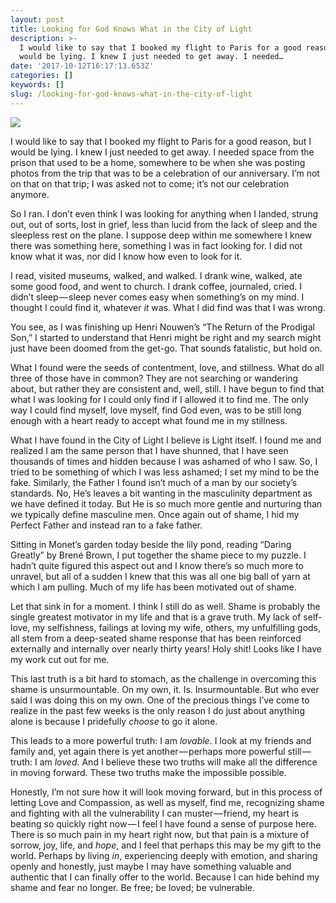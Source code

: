 ```yaml
---
layout: post
title: Looking for God Knows What in the City of Light
description: >-
  I would like to say that I booked my flight to Paris for a good reason, but I
  would be lying. I knew I just needed to get away. I needed…
date: '2017-10-12T16:17:13.653Z'
categories: []
keywords: []
slug: /looking-for-god-knows-what-in-the-city-of-light
---
```


![](https://cdn-images-1.medium.com/max/1200/1*SphbxneVc0I4kozbSEM0ZQ.jpeg)

I would like to say that I booked my flight to Paris for a good reason, but I would be lying. I knew I just needed to get away. I needed space from the prison that used to be a home, somewhere to be when she was posting photos from the trip that was to be a celebration of our anniversary. I’m not on that on that trip; I was asked not to come; it’s not our celebration anymore.<!--more-->

So I ran. I don’t even think I was looking for anything when I landed, strung out, out of sorts, lost in grief, less than lucid from the lack of sleep and the sleepless rest on the plane. I suppose deep within me somewhere I knew there was something here, something I was in fact looking for. I did not know what it was, nor did I know how even to look for it.

I read, visited museums, walked, and walked. I drank wine, walked, ate some good food, and went to church. I drank coffee, journaled, cried. I didn’t sleep — sleep never comes easy when something’s on my mind. I thought I could find it, whatever _it_ was. What I did find was that I was wrong.

You see, as I was finishing up Henri Nouwen’s “The Return of the Prodigal Son,” I started to understand that Henri might be right and my search might just have been doomed from the get-go. That sounds fatalistic, but hold on.

What I found were the seeds of contentment, love, and stillness. What do all three of those have in common? They are not searching or wandering about, but rather they are consistent and, well, still. I have begun to find that what I was looking for I could only find if I allowed it to find me. The only way I could find myself, love myself, find God even, was to be still long enough with a heart ready to accept what found me in my stillness.

What I have found in the City of Light I believe is Light itself. I found me and realized I am the same person that I have shunned, that I have seen thousands of times and hidden because I was ashamed of who I saw. So, I tried to be something of which I was less ashamed; I set my mind to be the fake. Similarly, the Father I found isn’t much of a man by our society’s standards. No, He’s leaves a bit wanting in the masculinity department as we have defined it today. But He is so much more gentle and nurturing than we typically define masculine men. Once again out of shame, I hid my Perfect Father and instead ran to a fake father.

Sitting in Monet’s garden today beside the lily pond, reading “Daring Greatly” by Brené Brown, I put together the shame piece to my puzzle. I hadn’t quite figured this aspect out and I know there’s so much more to unravel, but all of a sudden I knew that this was all one big ball of yarn at which I am pulling. Much of my life has been motivated out of shame.

Let that sink in for a moment. I think I still do as well. Shame is probably the single greatest motivator in my life and that is a grave truth. My lack of self-love, my selfishness, failings at loving my wife, others, my unfulfilling gods, all stem from a deep-seated shame response that has been reinforced externally and internally over nearly thirty years! Holy shit! Looks like I have my work cut out for me.

This last truth is a bit hard to stomach, as the challenge in overcoming this shame is unsurmountable. On my own, it. Is. Insurmountable. But who ever said I was doing this on my own. One of the precious things I’ve come to realize in the past few weeks is the only reason I do just about anything alone is because I pridefully _choose_ to go it alone.

This leads to a more powerful truth: I am _lovable_. I look at my friends and family and, yet again there is yet another — perhaps more powerful still — truth: I am _loved_. And I believe these two truths will make all the difference in moving forward. These two truths make the impossible possible.

Honestly, I’m not sure how it will look moving forward, but in this process of letting Love and Compassion, as well as myself, find me, recognizing shame and fighting with all the vulnerability I can muster — friend, my heart is beating so quickly right now — I feel I have found a sense of purpose here. There is so much pain in my heart right now, but that pain is a mixture of sorrow, joy, life, and _hope_, and I feel that perhaps this may be my gift to the world. Perhaps by living _in_, experiencing deeply with emotion, and sharing openly and honestly, just maybe I may have something valuable and authentic that I can finally offer to the world. Because I can hide behind my shame and fear no longer. Be free; be loved; be vulnerable.